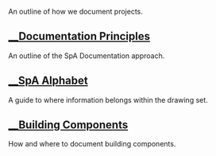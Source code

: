 
An outline of how we document projects.

## [__Documentation Principles](__Documentation%20Principles.md)

An outline of the SpA Documentation approach.

## [__SpA Alphabet](__SpA%20Alphabet.md)

A guide to where information belongs within the drawing set.

## [__Building Components](__Building%20Components.md) ##

How and where to document building components.


